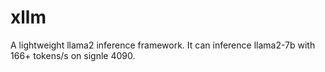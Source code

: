 # xllm
A lightweight llama2 inference framework. It can inference llama2-7b with 166+ tokens/s on signle 4090.
